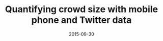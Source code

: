 ---
title: "Quantifying crowd size with mobile phone and Twitter data"
collection: talks
type: "Contributed talk"
permalink: /talks/2015-09-30-talk-16
venue: "CS - DC'15 World e-Conference"
date: 2015-09-30
location: "Tempe, Arizona, US"
---